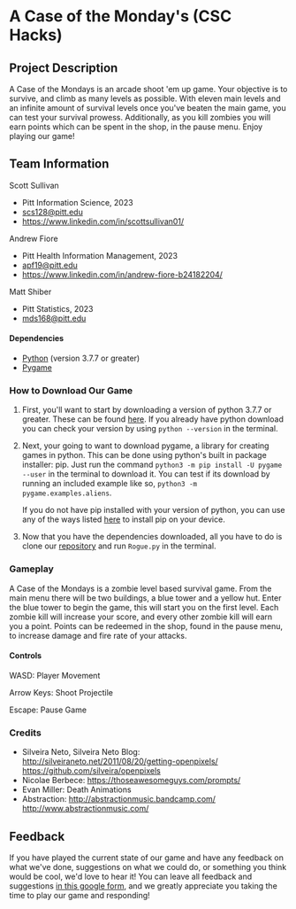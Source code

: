 # A Case of the Monday's (CSC Hacks)

## Project Description
A Case of the Mondays is an arcade shoot 'em up game. Your objective is to survive, and climb as many levels as possible. With eleven main levels and an infinite amount of survival levels once you've beaten the main game, you can test your survival prowess. Additionally, as you kill zombies you will earn points which can be spent in the shop, in the pause menu. Enjoy playing our game!

## Team Information
Scott Sullivan
* Pitt Information Science, 2023
* scs128@pitt.edu
* https://www.linkedin.com/in/scottsullivan01/

Andrew Fiore
* Pitt Health Information Management, 2023
* apf19@pitt.edu
* https://www.linkedin.com/in/andrew-fiore-b24182204/

Matt Shiber
* Pitt Statistics, 2023
* mds168@pitt.edu

#### Dependencies
 - [Python](https://www.python.org/) (version 3.7.7 or greater)
 - [Pygame](https://www.pygame.org/wiki/about)

### How to Download Our Game

1. First, you'll want to start by downloading a version of python 3.7.7 or greater. These can be found [here](https://www.python.org/downloads/). If you already have python download you can check your version by using ```python --version``` in the terminal.

2. Next, your going to want to download pygame, a library for creating games in python. This can be done using python's built in package installer: pip. Just run the command ```python3 -m pip install -U pygame --user``` in the terminal to download it. You can test if its download by running an included example like so, ```python3 -m pygame.examples.aliens```. 

    If you do not have pip installed with your version of python, you can use any of the ways listed [here](https://pip.pypa.io/en/stable/installation/#ensurepip) to install pip on your device.

3. Now that you have the dependencies downloaded, all you have to do is clone our [repository](https://github.com/scs128/Case-of-Mondays) and run ```Rogue.py``` in the terminal.

### Gameplay

A Case of the Mondays is a zombie level based survival game. From the main menu there will be two buildings, a blue tower and a yellow hut. Enter the blue tower to begin the game, this will start you on the first level. Each zombie kill will increase your score, and every other zombie kill will earn you a point. Points can be redeemed in the shop, found in the pause menu, to increase damage and fire rate of your attacks.

#### Controls
WASD: Player Movement

Arrow Keys: Shoot Projectile

Escape: Pause Game

### Credits
- Silveira Neto, Silveira Neto Blog: http://silveiraneto.net/2011/08/20/getting-openpixels/ https://github.com/silveira/openpixels
- Nicolae Berbece: https://thoseawesomeguys.com/prompts/
- Evan Miller: Death Animations
- Abstraction: http://abstractionmusic.bandcamp.com/ http://www.abstractionmusic.com/

## Feedback

If you have played the current state of our game and have any feedback on what we've done, suggestions on what we could do, or something you think would be cool, we'd love to hear it! You can leave all feedback and suggestions [in this google form](https://forms.gle/ZvYj9mZQgRrRbkNv7), and we greatly appreciate you taking the time to play our game and responding!
